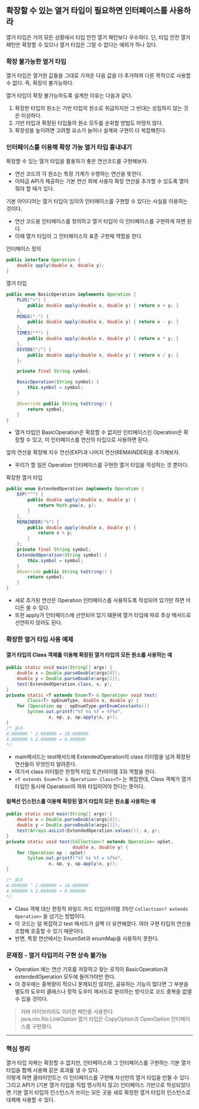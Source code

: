 
## 확장할 수 있는 열거 타입이 필요하면 인터페이스를 사용하라
열거 타입은 거의 모든 상황에서 타입 안전 열거 패턴보다 우수하다. 단, 타입 안전 열거 패턴은 확장할 수 있으나 열거 타입은 그럴 수 없다는 예외가 하나 있다.

### 확장 불가능한 열거 타입
열거 타입은 열거한 값들을 그대로 가져온 다음 값을 더 추가하여 다른 목적으로 사용할 수 없다. 즉, 확장이 불가능하다.

열거 타입이 확장 불가능하도록 설계한 이유는 다음과 같다.
1. 확장한 타입의 원소는 기반 타입의 원소로 취급하지만 그 반대는 성립하지 않는 것은 이상하다.
2. 기반 타입과 확장된 타입들의 원소 모두를 순회할 방법도 마땅치 않다.
3. 확장성을 높이려면 고려할 요소가 늘어나 설계와 구현이 더 복잡해진다.

### 인터페이스를 이용해 확장 가능 열거 타입 흉내내기
확장할 수 있는 열거 타입을 활용하기 좋은 연산코드를 구현해보자.
- 연산 코드의 각 원소는 특정 기계가 수행하는 연산을 뜻한다.
- 이따금 API가 제공하는 기본 연산 외에 사용자 확장 연산을 추가할 수 있도록 열어줘야 할 때가 있다.

기본 아이디어는 열거 타입이 임의의 인터페이스를 구현할 수 있다는 사실을 이용하는 것이다.
- 연산 코드용 인터페이스를 정의하고 열거 타입이 이 인터페이스를 구현하게 하면 된다.
- 이때 열거 타입이 그 인터페이스의 표준 구현체 역할을 한다.

인터페이스 정의
```java
public interface Operation {
    double apply(double x, double y);
}
```
열거 타입
```java
public enum BasicOperation implements Operation {
    PLUS("+") {
        public double apply(double x, double y) { return x + y; }
    },
    MINUS("-") {
        public double apply(double x, double y) { return x - y; }
    },
    TIMES("*") {
        public double apply(double x, double y) { return x * y; }
    },
    DIVIDE("/") {
        public double apply(double x, double y) { return x / y; }
    };

    private final String symbol;

    BasicOperation(String symbol) {
        this.symbol = symbol;
    }

    @Override public String toString() {
        return symbol;
    }
}
```
- 열거 타입인 BasicOperation은 확장할 수 없지만 인터페이스인 Operation은 확장할 수 있고, 이 인터페이스를 연산의 타입으로 사용하면 된다.

앞의 연산을 확장해 지수 연산(EXP)과 나머지 연산(REMAINDER)을 추가해보자.
- 우리가 할 일은 Operation 인터페이스를 구현한 열거 타입을 작성하는 것 뿐이다.

확장한 열거 타입
```java
public enum ExtendedOperation implements Operation {
    EXP("^") {
        public double apply(double x, double y) {
            return Math.pow(x, y);
        }
    },
    REMAINDER("%") {
        public double apply(double x, double y) {
            return x % y;
        }
    };
    private final String symbol;
    ExtendedOperation(String symbol) {
        this.symbol = symbol;
    }
    @Override public String toString() {
        return symbol;
    }
}
```
- 새로 추가된 연산은 Operation 인터페이스를 사용하도록 작성되어 있기만 하면 어디든 쓸 수 있다.
- 또한 apply가 인터페이스에 선언되어 있기 떄문에 열거 타입에 따로 추상 메서드로 선언하지 않아도 된다.

### 확장한 열거 타입 사용 예제
#### 열거 타입의 Class 객체를 이용해 확장된 열거 타입의 모든 원소를 사용하는 예
```java
public static void main(String[] args) {
    double x = Double.parseDouble(args[0]);
    double y = Double.parseDouble(args[1]);
    test(ExtendedOperation.class, x, y);
}
private static <T extends Enum<T> & Operation> void test(
        Class<T> opEnumType, double x, double y) {
    for (Operation op : opEnumType.getEnumConstants())
        System.out.printf("%f %s %f = %f%n",
                x, op, y, op.apply(x, y));
}
/* 결과
4.000000 ^ 2.000000 = 16.000000
4.000000 % 2.000000 = 0.000000
*/
```
- main메서드는 test메서드에 ExtendedOperation의 class 리터럴을 넘겨 확장된 연산들이 무엇인지 알려준다. 
- 여기서 class 리터럴은 한정적 타입 토큰(아이템 33) 역할을 한다.
- ```<T extends Enum<T> & Operation> Class<T>``` 는 복잡한데, Class 객체가 열거 타입인 동시에 Operation의 하위 타입이어야 한다는 뜻이다.


#### 컬렉션 인스턴스를 이용해 확장된 열거 타입의 모든 원소를 사용하는 예
```java
public static void main(String[] args) {
    double x = Double.parseDouble(args[0]);
    double y = Double.parseDouble(args[1]);
    test(Arrays.asList(ExtendedOperation.values()), x, y);
}
private static void test(Collection<? extends Operation> opSet,
                         double x, double y) {
    for (Operation op : opSet)
        System.out.printf("%f %s %f = %f%n",
                x, op, y, op.apply(x, y));
}

/* 결과
4.000000 ^ 2.000000 = 16.000000
4.000000 % 2.000000 = 0.000000
*/
```
- Class 객체 대신 한정적 와일드 카드 타입(아이템 31)인 ```Collection<? extends Operation>``` 을 넘기는 방법이다.
- 이 코드는 덜 복잡하고 test 메서드가 살짝 더 유연해졌다. 여러 구현 타입의 연산을 조합해 호출할 수 있기 때문이다. 
- 반면, 특정 연산에서는 EnumSet과 enumMap을 사용하지 못한다.

### 문제점 - 열거 타입끼리 구현 상속 불가능
- Operation 예는 연산 기호를 저장하고 찾는 로직이 BasicOperation과 extendedOperation 모두에 들어가야만 한다. 
- 이 경우에는 중복량이 적으니 문제되진 않지만, 공유하는 기능이 많다면 그 부분을 별도의 도우미 클래스나 정적 도우미 메서드로 분리하는 방식으로 코드 중복을 없앨 수 있을 것이다.

> 자바 라이브러리도 이러한 패턴을 사용한다.    
> java.nio.file.LinkOption 열거 타입은 CopyOption과 OpenOption 인터페이스를 구현했다.

---
### 핵심 정리
열거 타입 자체는 확장할 수 없지만, 인터페이스와 그 인터페이스를 구현하는 기본 열거 타입을 함께 사용해 같은 효과를 낼 수 있다.    
이렇게 하면 클라이언트는 이 인터페이스를 구현해 자신만의 열거 타입을 만들 수 있다.    
그리고 API가 (기본 열거 타입을 직접 명시하지 않고) 인터페이스 기반으로 작성되었다면 기본 열거 타입의 인스턴스가 쓰이는 모든 곳을 새로 확장한 열거 타입의 인스턴스로 대체해 사용할 수 있다.